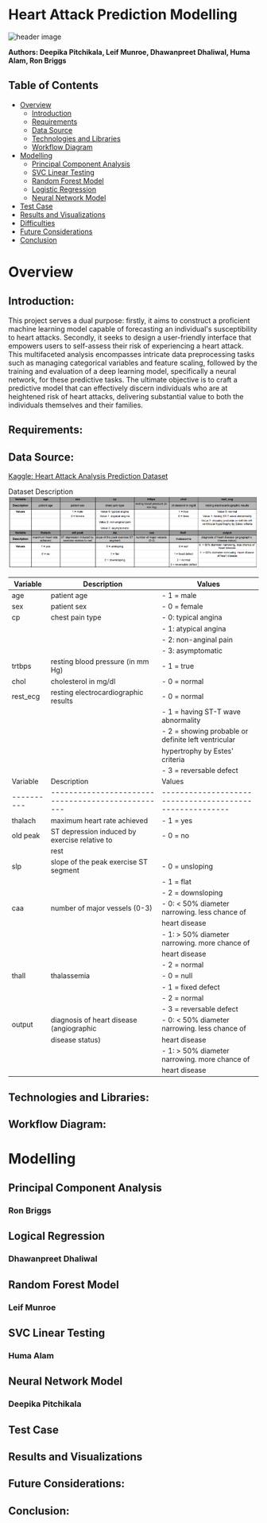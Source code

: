 # Heart Attack Prediction Modelling

![header image](https://th.bing.com/th/id/OIG.eGvxvsFQ.HmPQV6DOoy5?pid=ImgGn)

**Authors: Deepika Pitchikala, Leif Munroe, Dhawanpreet Dhaliwal, Huma Alam, Ron Briggs**

## Table of Contents

- [Overview](#overview)
  - [Introduction](#introduction)
  - [Requirements](#requirements)
  - [Data Source](#data-source)
  - [Technologies and Libraries](#technologies-and-libraries)
  - [Workflow Diagram](#workflow-diagram)
- [Modelling](#modelling)
  - [Principal Component Analysis](#principal-component-analysis)
  - [SVC Linear Testing](#SVC-linear-testing)
  - [Random Forest Model](#random-forest-model)
  - [Logistic Regression](#Logistic-Regression)
  - [Neural Network Model](#neural-network-model)
- [Test Case](#test-case)
- [Results and Visualizations](#Results-and-Visualizations)
- [Difficulties](#difficulties)
- [Future Considerations](#Future-Considerations)
- [Conclusion](#conclusion)

# Overview

## Introduction:

This project serves a dual purpose: firstly, it aims to construct a proficient machine learning model capable of forecasting an individual's susceptibility to heart attacks. Secondly, it seeks to design a user-friendly interface that empowers users to self-assess their risk of experiencing a heart attack. This multifaceted analysis encompasses intricate data preprocessing tasks such as managing categorical variables and feature scaling, followed by the training and evaluation of a deep learning model, specifically a neural network, for these predictive tasks. The ultimate objective is to craft a predictive model that can effectively discern individuals who are at heightened risk of heart attacks, delivering substantial value to both the individuals themselves and their families.

## Requirements:


## Data Source:

[Kaggle: Heart Attack Analysis Prediction Dataset](https://www.kaggle.com/datasets/rashikrahmanpritom/heart-attack-analysis-prediction-dataset?resource=download&page=2)

Dataset Description
![image](https://github.com/Deepika-GH/Project-4-HeartAttack_Analysis_Prediction/blob/main/Visuals/Dataset%20Description.png)

| Variable | Description                                     | Values                                                |
|----------|-------------------------------------------------|-------------------------------------------------------|
| age      | patient age                                     | - 1 = male                                           |
| sex      | patient sex                                     | - 0 = female                                         |
| cp       | chest pain type                                | - 0: typical angina                                  |
|          |                                                 | - 1: atypical angina                                 |
|          |                                                 | - 2: non-anginal pain                               |
|          |                                                 | - 3: asymptomatic                                   |
| trtbps   | resting blood pressure (in mm Hg)              | - 1 = true                                           |
| chol     | cholesterol in mg/dl                           | - 0 = normal                                         |
| rest_ecg | resting electrocardiographic results            | - 0 = normal                                         |
|          |                                                 | - 1 = having ST-T wave abnormality                  |
|          |                                                 | - 2 = showing probable or definite left ventricular |
|          |                                                 |     hypertrophy by Estes' criteria                |
|          |                                                 | - 3 = reversable defect                             |
| Variable | Description                                     | Values                                                |
|----------|-------------------------------------------------|-------------------------------------------------------|
| thalach  | maximum heart rate achieved                    | - 1 = yes                                            |
| old peak | ST depression induced by exercise relative to  | - 0 = no                                             |
|          | rest                                            |                                                     |
| slp      | slope of the peak exercise ST segment          | - 0 = unsloping                                      |
|          |                                                 | - 1 = flat                                          |
|          |                                                 | - 2 = downsloping                                   |
| caa      | number of major vessels (0-3)                  | - 0: < 50% diameter narrowing. less chance of       |
|          |                                                 |      heart disease                                  |
|          |                                                 | - 1: > 50% diameter narrowing. more chance of       |
|          |                                                 |      heart disease                                  |
|          |                                                 | - 2 = normal                                        |
| thall    | thalassemia                                    | - 0 = null                                          |
|          |                                                 | - 1 = fixed defect                                  |
|          |                                                 | - 2 = normal                                        |
|          |                                                 | - 3 = reversable defect                             |
| output   | diagnosis of heart disease (angiographic        | - 0: < 50% diameter narrowing. less chance of       |
|          | disease status)                                |      heart disease                                  |
|          |                                                 | - 1: > 50% diameter narrowing. more chance of       |
|          |                                                 |      heart disease                                  |



## Technologies and Libraries:


## Workflow Diagram:

# Modelling

## Principal Component Analysis
### Ron Briggs

## Logical Regression
### Dhawanpreet Dhaliwal

## Random Forest Model
### Leif Munroe

## SVC Linear Testing
### Huma Alam

## Neural Network Model
### Deepika Pitchikala


## Test Case

## Results and Visualizations

## Future Considerations:

## Conclusion:




